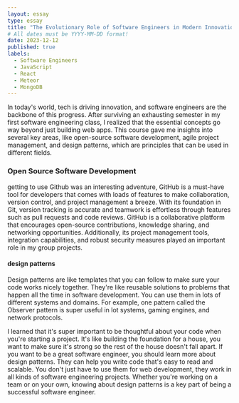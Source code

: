 ```yaml
---
layout: essay
type: essay
title: "The Evolutionary Role of Software Engineers in Modern Innovation"
# All dates must be YYYY-MM-DD format!
date: 2023-12-12
published: true
labels:
  - Software Engineers
  - JavaScript
  - React
  - Meteor
  - MongoDB
---
```



In today's world, tech is driving innovation, and software engineers are the backbone of this progress. After surviving an exhausting semester in my first software engineering class, I realized that the essential concepts go way beyond just building web apps. This course gave me insights into several key areas, like open-source software development, agile project management, and design patterns, which are principles that can be used in different fields.

### Open Source Software Development

getting to use Github was an interesting adventure, GitHub is a must-have tool for developers that comes with loads of features to make collaboration, version control, and project management a breeze. With its foundation in Git, version tracking is accurate and teamwork is effortless through features such as pull requests and code reviews. GitHub is a collaborative platform that encourages open-source contributions, knowledge sharing, and networking opportunities. Additionally, its project management tools, integration capabilities, and robust security measures played an important role in my group projects.

#### design patterns
Design patterns are like templates that you can follow to make sure your code works nicely together. They're like reusable solutions to problems that happen all the time in software development. You can use them in lots of different systems and domains. For example, one pattern called the Observer pattern is super useful in lot systems, gaming engines, and network protocols. 

I learned that it's super important to be thoughtful about your code when you're starting a project. It's like building the foundation for a house, you want to make sure it's strong so the rest of the house doesn't fall apart. 
If you want to be a great software engineer, you should learn more about design patterns. They can help you write code that's easy to read and scalable. You don't just have to use them for web development, they work in all kinds of software engineering projects. Whether you're working on a team or on your own, knowing about design patterns is a key part of being a successful software engineer.

